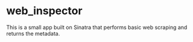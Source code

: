 # web_inspector

This is a small app built on Sinatra that performs basic web scraping and returns the metadata.


